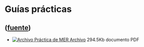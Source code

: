 # Guías prácticas
([fuente](https://campus.exactas.uba.ar/course/view.php?id=1001&section=3))
---
  - [![Archivo](https://campus.exactas.uba.ar/theme/image.php/magazine/core/1462913092/f/pdf) Práctica de MER Archivo](https://campus.exactas.uba.ar/mod/resource/view.php?id=59690) 294.5Kb documento PDF

